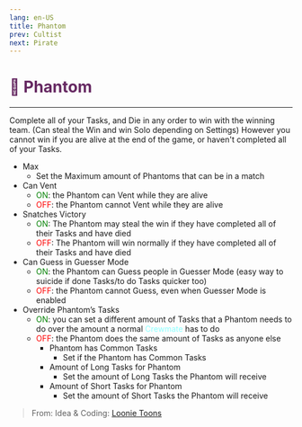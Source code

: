 ```yaml
---
lang: en-US
title: Phantom
prev: Cultist
next: Pirate
---
```


# <font color="#662962">👻 <b>Phantom</b></font> <Badge text="Chaos" type="tip" vertical="middle"/>
---

Complete all of your Tasks, and Die in any order to win with the winning team. (Can steal the Win and win Solo depending on Settings) 
However you cannot win if you are alive at the end of the game, or haven't completed all of your Tasks.
* Max
  * Set the Maximum amount of Phantoms that can be in a match
* Can Vent
  * <font color=green>ON</font>: the Phantom can Vent while they are alive
  * <font color=red>OFF</font>: the Phantom cannot Vent while they are alive
* Snatches Victory
  * <font color=green>ON</font>: The Phantom may steal the win if they have completed all of their Tasks and have died
  * <font color=red>OFF</font>: The Phantom will win normally if they have completed all of their Tasks and have died
* Can Guess in Guesser Mode
  * <font color=green>ON</font>: the Phantom can Guess people in Guesser Mode (easy way to suicide if done Tasks/to do Tasks quicker too)
  * <font color=red>OFF</font>: the Phantom cannot Guess, even when Guesser Mode is enabled
* Override Phantom’s Tasks
  * <font color=green>ON</font>: you can set a different amount of Tasks that a Phantom needs to do over the amount a normal <font color=#8cffff>Crewmate</font> has to do
  * <font color=red>OFF</font>: the Phantom does the same amount of Tasks as anyone else
    * Phantom has Common Tasks
      * Set if the Phantom has Common Tasks
    * Amount of Long Tasks for Phantom
      * Set the amount of Long Tasks the Phantom will receive
    * Amount of Short Tasks for Phantom
      * Set the amount of Short Tasks the Phantom will receive

> From: Idea & Coding: [Loonie Toons](https://github.com/Loonie-Toons)